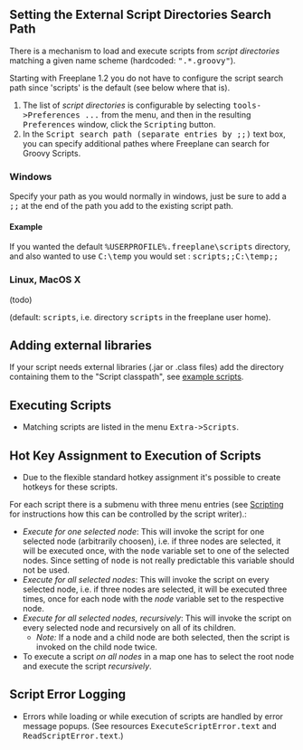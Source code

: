## Setting the External Script Directories Search Path

There is a mechanism to load and execute scripts from *script directories* matching a given name scheme (hardcoded: <tt>".*\.groovy"</tt>). 

Starting with Freeplane 1.2 you do not have to configure the script search path since 'scripts' is the default (see below where that is).

1. The list of *script directories* is configurable by selecting <tt>tools->Preferences ...</tt> from the menu, and then in the resulting <tt>Preferences</tt> window, click the <tt>Scripting</tt> button. 
2. In the <tt>Script search path (separate entries by ;;)</tt> text box, you can specify additional pathes where Freeplane can search for Groovy Scripts.
### Windows
Specify your path as you would normally in windows, just be sure to add a <tt>;;</tt> at the end of the path you add to the existing script path.
#### Example
If you wanted the default <tt>%USERPROFILE%\.freeplane\scripts</tt> directory, and also wanted to use <tt>C:\temp</tt> you would set :
    <tt>scripts;;C:\temp;;</tt>

### Linux, MacOS X
(todo)

(default: <tt>scripts</tt>, i.e. directory <tt>scripts</tt> in the freeplane user home).

## Adding external libraries
If your script needs external libraries (.jar or .class files) add the directory containing them to the "Script classpath", see [example scripts](../scripting/Scripting.md).

## Executing Scripts
* Matching scripts are listed in the menu <tt>Extra->Scripts</tt>.

## Hot Key Assignment to Execution of Scripts

* Due to the flexible standard hotkey assignment it's possible to create hotkeys for these scripts.

For each script there is a submenu with three menu entries (see [Scripting](../scripting/Scripting.md) for instructions how this can be controlled by the script writer).:
* *Execute for one selected node*: This will invoke the script for one selected node (arbitrarily choosen), i.e. if three nodes are selected, it will be executed once, with the <tt>node</tt> variable set to one of the selected nodes. Since setting of <tt>node</tt> is not really predictable this variable should not be used. 
* *Execute for all selected nodes*: This will invoke the script on every selected node, i.e. if three nodes are selected, it will be executed three times, once for each node with the *node* variable set to the respective node. 
* *Execute for all selected nodes, recursively*: This will invoke the script on every selected node and recursively on all of its children.
    * *Note:* If a node and a child node are both selected, then the script is invoked on the child node twice. 
* To execute a script *on all nodes* in a map one has to select the root node and execute the script *recursively*.

## Script Error Logging
* Errors while loading or while execution of scripts are handled by error message popups. (See resources <tt>ExecuteScriptError.text</tt> and <tt>ReadScriptError.text</tt>.)

<!-- ({Category:Script}) -->

